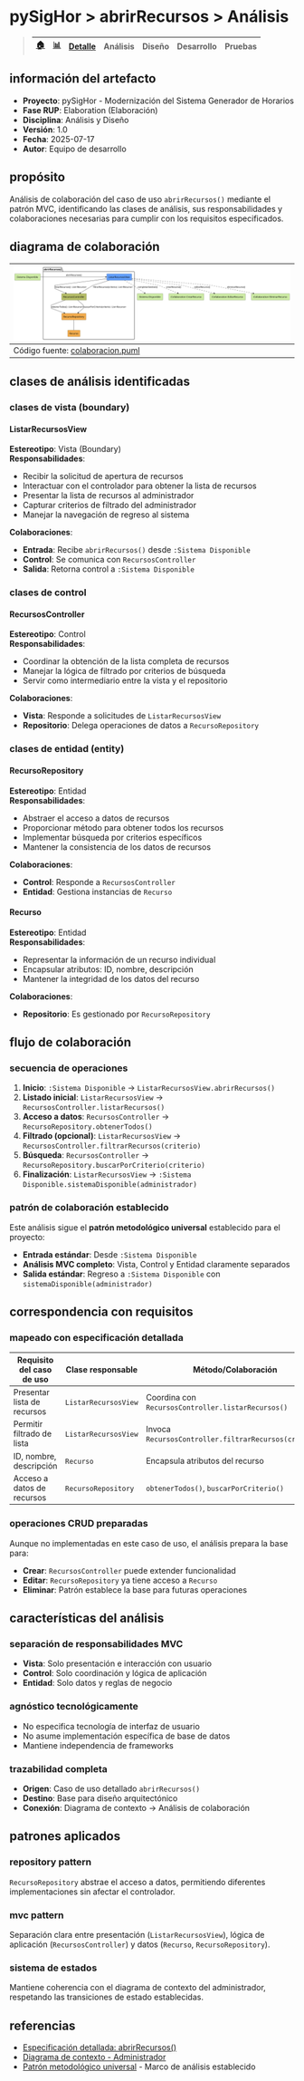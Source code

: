# pySigHor > abrirRecursos > Análisis

> |[🏠️](/RUP/README.md)|[ 📊](https://raw.githubusercontent.com/mmasias/pySigHor/main/images/RUP/99-seguimiento/diagrama-contexto-administrador.svg)|[Detalle](/RUP/00-casos-uso/02-detalle/abrirRecursos/README.md)|**Análisis**|Diseño|Desarrollo|Pruebas|
> |-|-|-|-|-|-|-|

## información del artefacto

- **Proyecto**: pySigHor - Modernización del Sistema Generador de Horarios
- **Fase RUP**: Elaboration (Elaboración)
- **Disciplina**: Análisis y Diseño
- **Versión**: 1.0
- **Fecha**: 2025-07-17
- **Autor**: Equipo de desarrollo

## propósito

Análisis de colaboración del caso de uso `abrirRecursos()` mediante el patrón MVC, identificando las clases de análisis, sus responsabilidades y colaboraciones necesarias para cumplir con los requisitos especificados.

## diagrama de colaboración

<div align=center>

|![Análisis: abrirRecursos()](/images/RUP/01-analisis/casos-uso/abrirRecursos/abrirRecursos-analisis.svg)|
|-|
|Código fuente: [colaboracion.puml](colaboracion.puml)|

</div>

## clases de análisis identificadas

### clases de vista (boundary)

#### ListarRecursosView
**Estereotipo**: Vista (Boundary)  
**Responsabilidades**:
- Recibir la solicitud de apertura de recursos
- Interactuar con el controlador para obtener la lista de recursos
- Presentar la lista de recursos al administrador
- Capturar criterios de filtrado del administrador
- Manejar la navegación de regreso al sistema

**Colaboraciones**:
- **Entrada**: Recibe `abrirRecursos()` desde `:Sistema Disponible`
- **Control**: Se comunica con `RecursosController`
- **Salida**: Retorna control a `:Sistema Disponible`

### clases de control

#### RecursosController
**Estereotipo**: Control  
**Responsabilidades**:
- Coordinar la obtención de la lista completa de recursos
- Manejar la lógica de filtrado por criterios de búsqueda
- Servir como intermediario entre la vista y el repositorio

**Colaboraciones**:
- **Vista**: Responde a solicitudes de `ListarRecursosView`
- **Repositorio**: Delega operaciones de datos a `RecursoRepository`

### clases de entidad (entity)

#### RecursoRepository
**Estereotipo**: Entidad  
**Responsabilidades**:
- Abstraer el acceso a datos de recursos
- Proporcionar método para obtener todos los recursos
- Implementar búsqueda por criterios específicos
- Mantener la consistencia de los datos de recursos

**Colaboraciones**:
- **Control**: Responde a `RecursosController`
- **Entidad**: Gestiona instancias de `Recurso`

#### Recurso
**Estereotipo**: Entidad  
**Responsabilidades**:
- Representar la información de un recurso individual
- Encapsular atributos: ID, nombre, descripción
- Mantener la integridad de los datos del recurso

**Colaboraciones**:
- **Repositorio**: Es gestionado por `RecursoRepository`

## flujo de colaboración

### secuencia de operaciones

1. **Inicio**: `:Sistema Disponible` → `ListarRecursosView.abrirRecursos()`
2. **Listado inicial**: `ListarRecursosView` → `RecursosController.listarRecursos()`
3. **Acceso a datos**: `RecursosController` → `RecursoRepository.obtenerTodos()`
4. **Filtrado (opcional)**: `ListarRecursosView` → `RecursosController.filtrarRecursos(criterio)`
5. **Búsqueda**: `RecursosController` → `RecursoRepository.buscarPorCriterio(criterio)`
6. **Finalización**: `ListarRecursosView` → `:Sistema Disponible.sistemaDisponible(administrador)`

### patrón de colaboración establecido

Este análisis sigue el **patrón metodológico universal** establecido para el proyecto:
- **Entrada estándar**: Desde `:Sistema Disponible`
- **Análisis MVC completo**: Vista, Control y Entidad claramente separados
- **Salida estándar**: Regreso a `:Sistema Disponible` con `sistemaDisponible(administrador)`

## correspondencia con requisitos

### mapeado con especificación detallada

|Requisito del caso de uso|Clase responsable|Método/Colaboración|
|-|-|-|
|Presentar lista de recursos|`ListarRecursosView`|Coordina con `RecursosController.listarRecursos()`|
|Permitir filtrado de lista|`ListarRecursosView`|Invoca `RecursosController.filtrarRecursos(criterio)`|
|ID, nombre, descripción|`Recurso`|Encapsula atributos del recurso|
|Acceso a datos de recursos|`RecursoRepository`|`obtenerTodos()`, `buscarPorCriterio()`|

### operaciones CRUD preparadas

Aunque no implementadas en este caso de uso, el análisis prepara la base para:
- **Crear**: `RecursosController` puede extender funcionalidad
- **Editar**: `RecursoRepository` ya tiene acceso a `Recurso`
- **Eliminar**: Patrón establece la base para futuras operaciones

## características del análisis

### separación de responsabilidades MVC

- **Vista**: Solo presentación e interacción con usuario
- **Control**: Solo coordinación y lógica de aplicación
- **Entidad**: Solo datos y reglas de negocio

### agnóstico tecnológicamente

- No especifica tecnología de interfaz de usuario
- No asume implementación específica de base de datos
- Mantiene independencia de frameworks

### trazabilidad completa

- **Origen**: Caso de uso detallado `abrirRecursos()`
- **Destino**: Base para diseño arquitectónico
- **Conexión**: Diagrama de contexto → Análisis de colaboración

## patrones aplicados

### repository pattern
`RecursoRepository` abstrae el acceso a datos, permitiendo diferentes implementaciones sin afectar el controlador.

### mvc pattern
Separación clara entre presentación (`ListarRecursosView`), lógica de aplicación (`RecursosController`) y datos (`Recurso`, `RecursoRepository`).

### sistema de estados
Mantiene coherencia con el diagrama de contexto del administrador, respetando las transiciones de estado establecidas.

## referencias

- [Especificación detallada: abrirRecursos()](../../../00-casos-uso/02-detalle/abrirRecursos/README.md)
- [Diagrama de contexto - Administrador](../../../00-casos-uso/01-actores-casos-uso/diagrama-contexto-administrador.md)
- [Patrón metodológico universal](../../../../conversation-log.md) - Marco de análisis establecido
